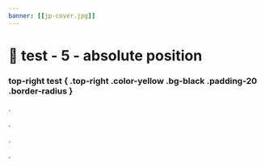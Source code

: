 ```yaml
---
banner: [[jp-cover.jpg]]
---
```

# 🧪 test - 5 - absolute position

### top-right test { .top-right .color-yellow .bg-black .padding-20 .border-radius }

.

.

.

.